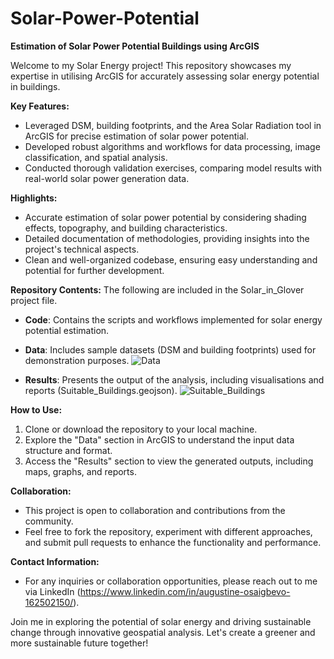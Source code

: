 # Solar-Power-Potential

**Estimation of Solar Power Potential Buildings using ArcGIS**

Welcome to my Solar Energy project! This repository showcases my expertise in utilising ArcGIS for accurately assessing solar energy potential in buildings. 

**Key Features:**
- Leveraged DSM, building footprints, and the Area Solar Radiation tool in ArcGIS for precise estimation of solar power potential.
- Developed robust algorithms and workflows for data processing, image classification, and spatial analysis.
- Conducted thorough validation exercises, comparing model results with real-world solar power generation data.

**Highlights:**
- Accurate estimation of solar power potential by considering shading effects, topography, and building characteristics.
- Detailed documentation of methodologies, providing insights into the project's technical aspects.
- Clean and well-organized codebase, ensuring easy understanding and potential for further development.

**Repository Contents:**
The following are included in the Solar_in_Glover project file.
- **Code**: Contains the scripts and workflows implemented for solar energy potential estimation.
- **Data**: Includes sample datasets (DSM and building footprints) used for demonstration purposes.
![Data](https://github.com/austineaero/Solar-Power-Potential/assets/66695888/c5282c5e-43cf-4e5e-9b1c-03186ca86cdf)

- **Results**: Presents the output of the analysis, including visualisations and reports (Suitable_Buildings.geojson).
![Suitable_Buildings](https://github.com/austineaero/Solar-Power-Potential/assets/66695888/cce1b27d-723b-4afb-a74b-ac380a75df4d)

**How to Use:**
1. Clone or download the repository to your local machine.
2. Explore the "Data" section in ArcGIS to understand the input data structure and format.
3. Access the "Results" section to view the generated outputs, including maps, graphs, and reports.

**Collaboration:**
- This project is open to collaboration and contributions from the community.
- Feel free to fork the repository, experiment with different approaches, and submit pull requests to enhance the functionality and performance.

**Contact Information:**
- For any inquiries or collaboration opportunities, please reach out to me via LinkedIn (https://www.linkedin.com/in/augustine-osaigbevo-162502150/).

Join me in exploring the potential of solar energy and driving sustainable change through innovative geospatial analysis. Let's create a greener and more sustainable future together!
